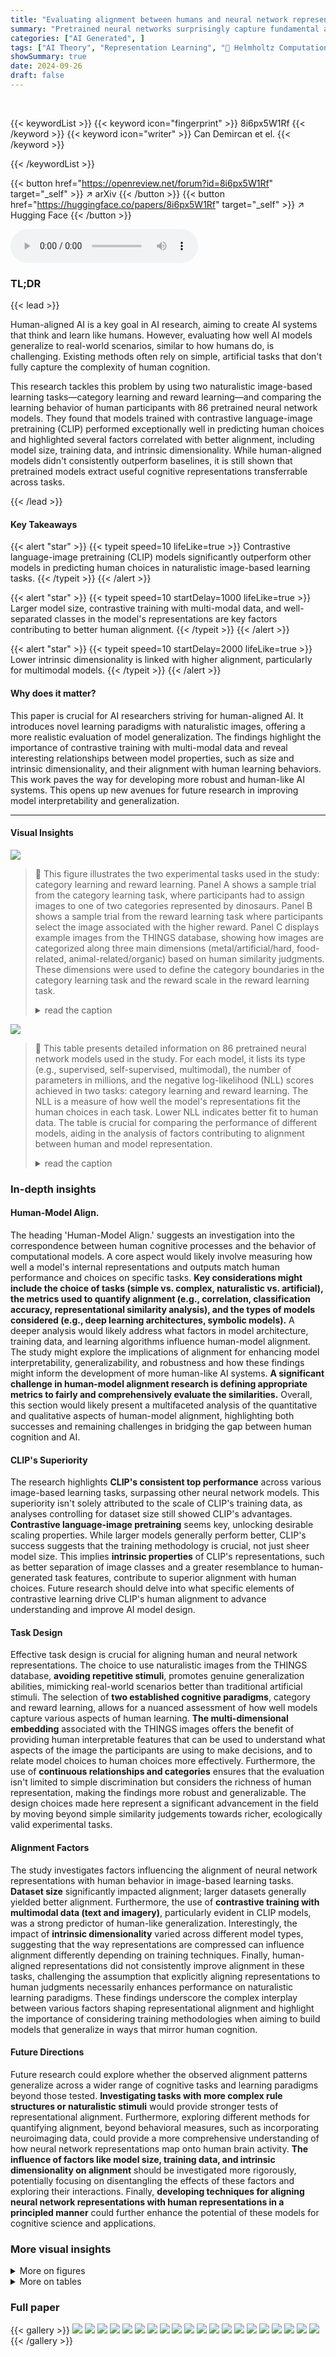 ```yaml
---
title: "Evaluating alignment between humans and neural network representations in image-based learning tasks"
summary: "Pretrained neural networks surprisingly capture fundamental aspects of human cognition, enabling generalization in image-based learning tasks, as demonstrated by aligning neural network representation..."
categories: ["AI Generated", ]
tags: ["AI Theory", "Representation Learning", "🏢 Helmholtz Computational Health Center",]
showSummary: true
date: 2024-09-26
draft: false
---
```


<br>

{{< keywordList >}}
{{< keyword icon="fingerprint" >}} 8i6px5W1Rf {{< /keyword >}}
{{< keyword icon="writer" >}} Can Demircan et el. {{< /keyword >}}
 
{{< /keywordList >}}

{{< button href="https://openreview.net/forum?id=8i6px5W1Rf" target="_self" >}}
↗ arXiv
{{< /button >}}
{{< button href="https://huggingface.co/papers/8i6px5W1Rf" target="_self" >}}
↗ Hugging Face
{{< /button >}}



<audio controls>
    <source src="https://ai-paper-reviewer.com/8i6px5W1Rf/podcast.wav" type="audio/wav">
    Your browser does not support the audio element.
</audio>


### TL;DR


{{< lead >}}

Human-aligned AI is a key goal in AI research, aiming to create AI systems that think and learn like humans.  However, evaluating how well AI models generalize to real-world scenarios, similar to how humans do, is challenging.  Existing methods often rely on simple, artificial tasks that don't fully capture the complexity of human cognition.

This research tackles this problem by using two naturalistic image-based learning tasks—category learning and reward learning—and comparing the learning behavior of human participants with 86 pretrained neural network models.  They found that models trained with contrastive language-image pretraining (CLIP) performed exceptionally well in predicting human choices and highlighted several factors correlated with better alignment, including model size, training data, and intrinsic dimensionality.  While human-aligned models didn't consistently outperform baselines, it is still shown that pretrained models extract useful cognitive representations transferrable across tasks.

{{< /lead >}}


#### Key Takeaways

{{< alert "star" >}}
{{< typeit speed=10 lifeLike=true >}} Contrastive language-image pretraining (CLIP) models significantly outperform other models in predicting human choices in naturalistic image-based learning tasks. {{< /typeit >}}
{{< /alert >}}

{{< alert "star" >}}
{{< typeit speed=10 startDelay=1000 lifeLike=true >}} Larger model size, contrastive training with multi-modal data, and well-separated classes in the model's representations are key factors contributing to better human alignment. {{< /typeit >}}
{{< /alert >}}

{{< alert "star" >}}
{{< typeit speed=10 startDelay=2000 lifeLike=true >}} Lower intrinsic dimensionality is linked with higher alignment, particularly for multimodal models. {{< /typeit >}}
{{< /alert >}}

#### Why does it matter?
This paper is crucial for AI researchers striving for human-aligned AI. It introduces novel learning paradigms with naturalistic images, offering a more realistic evaluation of model generalization.  The findings highlight the importance of contrastive training with multi-modal data and reveal interesting relationships between model properties, such as size and intrinsic dimensionality, and their alignment with human learning behaviors. This work paves the way for developing more robust and human-like AI systems. This opens up new avenues for future research in improving model interpretability and generalization.

------
#### Visual Insights



![](https://ai-paper-reviewer.com/8i6px5W1Rf/figures_1_1.jpg)

> 🔼 This figure illustrates the two experimental tasks used in the study: category learning and reward learning.  Panel A shows a sample trial from the category learning task, where participants had to assign images to one of two categories represented by dinosaurs.  Panel B shows a sample trial from the reward learning task where participants select the image associated with the higher reward. Panel C displays example images from the THINGS database, showing how images are categorized along three main dimensions (metal/artificial/hard, food-related, animal-related/organic) based on human similarity judgments. These dimensions were used to define the category boundaries in the category learning task and the reward scale in the reward learning task.
> <details>
> <summary>read the caption</summary>
> Figure 1: Task descriptions. (A) An example trial from the category learning task, where an incorrect decision is made. (B) An example trial from the reward learning task where the best option is chosen and highlighted in orange. (C) Example images from the THINGS database [30]. The database has a low dimensional semantically interpretable embedding [27], which is derived from human similarity judgements. The example images are placed in the most three prominent dimensions of this embedding. In both tasks, participants were randomly assigned to one of these three dimensions. The associated category membership and rewards for the two tasks are displayed.
> </details>





![](https://ai-paper-reviewer.com/8i6px5W1Rf/tables_22_1.jpg)

> 🔼 This table presents detailed information on 86 pretrained neural network models used in the study.  For each model, it lists its type (e.g., supervised, self-supervised, multimodal), the number of parameters in millions, and the negative log-likelihood (NLL) scores achieved in two tasks: category learning and reward learning.  The NLL is a measure of how well the model's representations fit the human choices in each task.  Lower NLL indicates better fit to human data. The table is crucial for comparing the performance of different models, aiding in the analysis of factors contributing to alignment between human and model representation.
> <details>
> <summary>read the caption</summary>
> Table 1: Details on Models and Model Performance. Here, we report the model size, the type, and the negative log-likelihoods (NLL) for different tasks and different learning models. For a given representation and task, the best-performing learning model’s NLL is highlighted in bold. The models are ordered such that the ones reported higher have lower negative log likelihoods across the two asks, as measured through the performance of the linear models reported in the main text.
> </details>





### In-depth insights


#### Human-Model Align.
The heading 'Human-Model Align.' suggests an investigation into the correspondence between human cognitive processes and the behavior of computational models.  A core aspect would likely involve measuring how well a model's internal representations and outputs match human performance and choices on specific tasks. **Key considerations might include the choice of tasks (simple vs. complex, naturalistic vs. artificial), the metrics used to quantify alignment (e.g., correlation, classification accuracy, representational similarity analysis), and the types of models considered (e.g., deep learning architectures, symbolic models).**  A deeper analysis would likely address what factors in model architecture, training data, and learning algorithms influence human-model alignment.  The study might explore the implications of alignment for enhancing model interpretability, generalizability, and robustness and how these findings might inform the development of more human-like AI systems.  **A significant challenge in human-model alignment research is defining appropriate metrics to fairly and comprehensively evaluate the similarities.** Overall, this section would likely present a multifaceted analysis of the quantitative and qualitative aspects of human-model alignment, highlighting both successes and remaining challenges in bridging the gap between human cognition and AI.

#### CLIP's Superiority
The research highlights **CLIP's consistent top performance** across various image-based learning tasks, surpassing other neural network models.  This superiority isn't solely attributed to the scale of CLIP's training data, as analyses controlling for dataset size still showed CLIP's advantages.  **Contrastive language-image pretraining** seems key, unlocking desirable scaling properties. While larger models generally perform better, CLIP's success suggests that the training methodology is crucial, not just sheer model size. This implies **intrinsic properties** of CLIP's representations, such as better separation of image classes and a greater resemblance to human-generated task features, contribute to superior alignment with human choices.  Future research should delve into what specific elements of contrastive learning drive CLIP's human alignment to advance understanding and improve AI model design.

#### Task Design
Effective task design is crucial for aligning human and neural network representations.  The choice to use naturalistic images from the THINGS database, **avoiding repetitive stimuli**, promotes genuine generalization abilities, mimicking real-world scenarios better than traditional artificial stimuli. The selection of **two established cognitive paradigms**, category and reward learning, allows for a nuanced assessment of how well models capture various aspects of human learning.  **The multi-dimensional embedding** associated with the THINGS images offers the benefit of providing human interpretable features that can be used to understand what aspects of the image the participants are using to make decisions, and to relate model choices to human choices more effectively.  Furthermore, the use of **continuous relationships and categories** ensures that the evaluation isn't limited to simple discrimination but considers the richness of human representation, making the findings more robust and generalizable.  The design choices made here represent a significant advancement in the field by moving beyond simple similarity judgements towards richer, ecologically valid experimental tasks.

#### Alignment Factors
The study investigates factors influencing the alignment of neural network representations with human behavior in image-based learning tasks.  **Dataset size** significantly impacted alignment; larger datasets generally yielded better alignment.  Furthermore, the use of **contrastive training with multimodal data (text and imagery)**, particularly evident in CLIP models, was a strong predictor of human-like generalization.  Interestingly, the impact of **intrinsic dimensionality** varied across different model types, suggesting that the way representations are compressed can influence alignment differently depending on training techniques. Finally, human-aligned representations did not consistently improve alignment in these tasks, challenging the assumption that explicitly aligning representations to human judgments necessarily enhances performance on naturalistic learning paradigms.  These findings underscore the complex interplay between various factors shaping representational alignment and highlight the importance of considering training methodologies when aiming to build models that generalize in ways that mirror human cognition.

#### Future Directions
Future research could explore whether the observed alignment patterns generalize across a wider range of cognitive tasks and learning paradigms beyond those tested.  **Investigating tasks with more complex rule structures or naturalistic stimuli** would provide stronger tests of representational alignment.  Furthermore, exploring different methods for quantifying alignment, beyond behavioral measures, such as incorporating neuroimaging data, could provide a more comprehensive understanding of how neural network representations map onto human brain activity.  **The influence of factors like model size, training data, and intrinsic dimensionality on alignment** should be investigated more rigorously, potentially focusing on disentangling the effects of these factors and exploring their interactions.  Finally, **developing techniques for aligning neural network representations with human representations in a principled manner** could further enhance the potential of these models for cognitive science and applications.


### More visual insights

<details>
<summary>More on figures
</summary>


![](https://ai-paper-reviewer.com/8i6px5W1Rf/figures_2_1.jpg)

> 🔼 This figure displays the learning curves for both human participants and neural networks across two tasks: category learning and reward learning.  Panels A and B show human performance, illustrating that humans quickly learn the tasks. Panels C and D present the learning curves for neural networks, demonstrating that several models achieve accuracy comparable to humans.  The figure highlights the performance of the best-performing models within different model categories (supervised, self-supervised, multimodal, and language).
> <details>
> <summary>read the caption</summary>
> Figure 2: Learning trajectories of human participants and neural networks. Neural networks can perform as well as humans. (A & B) Accuracy of human participants across trials for the category and the reward learning tasks respectively. Shaded lines indicate 95% confidence intervals. (C & D) Example learning curves for the neural network representations in the category and the reward learning tasks respectively. The best-performing models from each model type are shown.
> </details>



![](https://ai-paper-reviewer.com/8i6px5W1Rf/figures_3_1.jpg)

> 🔼 This figure displays the goodness of fit of various neural network models in predicting human choices in two tasks: category learning and reward learning.  The McFadden's R-squared statistic is used to quantify the fit, with higher values indicating better alignment between model predictions and human choices. CLIP models consistently show the best fit, outperforming even the generative features used to create the tasks, while supervised, self-supervised and language models show more variability in their performance.
> <details>
> <summary>read the caption</summary>
> Figure 3: Model fits to human choice data. In both category learning (A) and reward learning tasks (B), several CLIP models predict human choices the best, even better than the generative features of the tasks. How well the models fitted human choice was more heterogeneously distributed for supervised, self-supervised, and language models. Plotted are the cross-validated McFadden's R2 of each representation for the category learning and the reward learning tasks respectively. Higher values indicate better fits to human behaviour. 0 marks the alignment of a random model.
> </details>



![](https://ai-paper-reviewer.com/8i6px5W1Rf/figures_5_1.jpg)

> 🔼 This figure displays the correlation between several factors and the alignment of neural network models with human choices in two image-based learning tasks.  The factors examined include task accuracy, the number of model parameters, the number of training images, class separation in representations, the similarity between representations and the generative task embedding (measured by Kernel Alignment), and intrinsic dimensionality.  The results indicate a positive correlation between model size, amount of training data, class separation, and similarity to the task embedding, and alignment with human choices.  Conversely, lower intrinsic dimensionality is associated with higher alignment, particularly for multimodal models.
> <details>
> <summary>read the caption</summary>
> Figure 4: Several factors contribute to alignment. Models trained on more data and with more trainable parameters predict human choices with higher accuracy. Turning to representations, those that better separate image classes and are more similar to the generative task features exhibit stronger alignment with human choices.
> </details>



![](https://ai-paper-reviewer.com/8i6px5W1Rf/figures_5_2.jpg)

> 🔼 This figure displays the relationship between intrinsic dimensionality and alignment (measured by Pearson correlation) for different model types (supervised, self-supervised, and multimodal).  It reveals that lower intrinsic dimensionality correlates positively with higher human alignment, but only for the multimodal models. This finding suggests that the capability of multimodal models to compress input effectively contributes to their better alignment with human behaviour in the cognitive tasks described in the paper.
> <details>
> <summary>read the caption</summary>
> Figure 5: Lower intrinsic dimensionality is linked with higher alignment only for the multimodal models.
> </details>



![](https://ai-paper-reviewer.com/8i6px5W1Rf/figures_6_1.jpg)

> 🔼 This figure analyzes the impact of CLIP loss on model alignment with human choices, while controlling for model size and dataset size.  It displays five key metrics across three model sizes (small, base, large) trained with three loss functions: CLIP, SimCLR, and CLIP+SimCLR.  The metrics visualized are McFadden's R2 (model fit to human choices), task accuracy, class separation, similarity to the task embedding (CKA), and intrinsic dimensionality.  The figure helps determine if the benefits of CLIP are due to its specific loss function or other factors such as increased model capacity and data.
> <details>
> <summary>read the caption</summary>
> Figure 6: The effect of CLIP loss while controlling for model size and data. We observed that CLIP loss increases alignment when data size and architecture are controlled. Here plotted are (A) McFadden's R2, (B) task accuracy, (C) class-separation, (D) similarity with the task embedding, and (E) intrinsic dimensionality across model sizes and loss functions.
> </details>



![](https://ai-paper-reviewer.com/8i6px5W1Rf/figures_7_1.jpg)

> 🔼 This figure compares the performance of three different human-aligned models (Harmonization, DreamSim, and gLocal) against their baselines across various metrics.  The metrics include McFadden's R2 (a measure of model fit), task accuracy, class separation (how well the model separates different classes in its representations), CKA similarity with the task embedding (how similar the model's representation is to the task's features), and intrinsic dimensionality (a measure of the complexity of the model's representation).  The results show that only some gLocal models exhibit improved alignment compared to their baselines, suggesting the effectiveness of human alignment techniques is highly dependent on the method and model used.
> <details>
> <summary>read the caption</summary>
> Figure 7: We compared models aligned to humans through three different methods against baselines that had the same architecture and that were pretrained on the same data. Only two of the gLocal models showed increased alignment in our tasks. Here plotted are (A) McFadden's R2, (B) task accuracy, (C) class-separation, (D) similarity with the task embedding, and (D) intrinsic dimensionality across model sizes and loss functions.
> </details>



![](https://ai-paper-reviewer.com/8i6px5W1Rf/figures_8_1.jpg)

> 🔼 This figure shows the correlation between the alignment scores obtained from the authors' proposed tasks and those obtained from other established alignment methods in the literature. The methods used for comparison include: Muttenthaler et al. (2023) odd-one-out zero-shot and probing accuracy, Peterson et al. (2018) pairwise similarity correlation, Fu et al. (2023) two-alternative forced-choice accuracy, and Fel et al. (2022) ClickMe-harmonizer alignment. The results indicate that the authors' tasks show stronger correlations with similarity judgment tasks and a negative correlation with pixel-level alignment measures.
> <details>
> <summary>read the caption</summary>
> Figure 8: How do our tasks compare to other alignment methods? Our tasks offer similar (but not identical) results with similarity judgement tasks. There is a strong negative relationship with the ClickMe dataset, which focuses on localised pixel-level alignment.
> </details>



![](https://ai-paper-reviewer.com/8i6px5W1Rf/figures_18_1.jpg)

> 🔼 This figure shows the performance of various neural network models in predicting human choices in two tasks: category learning and reward learning.  The McFadden's R-squared (R2) values represent the goodness of fit, with higher values indicating better alignment with human behavior.  The figure highlights that CLIP models generally outperform other models, even exceeding the performance of the generative features used to create the tasks.  The performance of supervised, self-supervised, and language models is more varied.
> <details>
> <summary>read the caption</summary>
> Figure 3: Model fits to human choice data. In both category learning (A) and reward learning tasks (B), several CLIP models predict human choices the best, even better than the generative features of the tasks. How well the models fitted human choice was more heterogeneously distributed for supervised, self-supervised, and language models. Plotted are the cross-validated McFadden's R2 of each representation for the category learning and the reward learning tasks respectively. Higher values indicate better fits to human behaviour. 0 marks the alignment of a random model.
> </details>



![](https://ai-paper-reviewer.com/8i6px5W1Rf/figures_19_1.jpg)

> 🔼 This figure shows the performance of various neural network models in predicting human choices in two tasks: category learning and reward learning. The model performance is measured using McFadden's R-squared, which indicates the goodness of fit. CLIP models consistently outperformed other model types, suggesting their representations are highly aligned with human decision-making processes. The figure also reveals that alignment varied significantly across different model training approaches.
> <details>
> <summary>read the caption</summary>
> Figure 3: Model fits to human choice data. In both category learning (A) and reward learning tasks (B), several CLIP models predict human choices the best, even better than the generative features of the tasks. How well the models fitted human choice was more heterogeneously distributed for supervised, self-supervised, and language models. Plotted are the cross-validated McFadden's R2 of each representation for the category learning and the reward learning tasks respectively. Higher values indicate better fits to human behaviour. 0 marks the alignment of a random model.
> </details>



![](https://ai-paper-reviewer.com/8i6px5W1Rf/figures_19_2.jpg)

> 🔼 This figure compares the performance of three human-aligned models (Harmonization, DreamSim, and gLocal) against their respective baselines across various metrics (McFadden's R2, task accuracy, class separation, similarity with the task embedding, and intrinsic dimensionality) for two naturalistic learning tasks (category and reward learning). The results show that only some gLocal models exhibited improved alignment compared to their baselines, while others showed either no improvement or even a decrease in alignment.
> <details>
> <summary>read the caption</summary>
> Figure 7: We compared models aligned to humans through three different methods against baselines that had the same architecture and that were pretrained on the same data. Only two of the gLocal models showed increased alignment in our tasks. Here plotted are (A) McFadden’s R2, (B) task accuracy, (C) class-separation, (D) similarity with the task embedding, and (D) intrinsic dimensionality across model sizes and loss functions.
> </details>



![](https://ai-paper-reviewer.com/8i6px5W1Rf/figures_20_1.jpg)

> 🔼 The figure shows the results of 1-sample t-tests comparing participants' performance to chance level for each trial in both the category learning and reward learning tasks.  The x-axis represents the trial number, and the y-axis shows the p-value. The dashed horizontal line indicates the significance threshold (p=0.05). Points above the line indicate that the participants' performance was not significantly different from chance in that trial, while those below represent trials where the participants performed significantly above chance. The plot illustrates how quickly participants learned to perform above chance in both tasks.
> <details>
> <summary>read the caption</summary>
> Figure 12: Participant Performance Against Chance Level at Each Trial. Trial-by-trial p-values from 1 sample t-tests testing accuracy against chance level for (A) category learning task and the (B) reward learning task.
> </details>



![](https://ai-paper-reviewer.com/8i6px5W1Rf/figures_20_2.jpg)

> 🔼 This figure displays example trials from the category and reward learning tasks, highlighting instances where both CLIP models and human participants made the same incorrect choices. These examples illustrate scenarios where the choices made deviate from those predicted by the task's generative embedding, demonstrating the complexities involved in aligning human decisions with model predictions.
> <details>
> <summary>read the caption</summary>
> Figure 13: Example trials showing the similarity between CLIP and human decisions that show disagreement with the task embedding. Each row shows three trials from a different condition. Orange highlighted text shows the option chosen by all CLIP models and the human participant, whereas grey text shows the decision made by the task embedding. As the tasks were generated using the task embedding, all the choices shown here made by CLIP and humans are suboptimal. Shown examples are from the second half of the task, as to eliminate the learning process as a confound. The original images are replaced with copyright-free alternatives from the THINGSplus database [89].
> </details>



![](https://ai-paper-reviewer.com/8i6px5W1Rf/figures_21_1.jpg)

> 🔼 This figure shows the results of an analysis investigating factors that contribute to the alignment between human choices and neural network model predictions.  Panel A shows the relationship between task accuracy and model parameters, training images, class separation (R2), CKA similarity to task embeddings, and intrinsic dimensionality. Panels B-F depict these relationships individually, with statistical significance (p-values) indicated for each correlation.  The results suggest that models with more parameters, trained on larger datasets, with better class separation, and greater similarity to human representations achieve better alignment.
> <details>
> <summary>read the caption</summary>
> Figure 4: Several factors contribute to alignment. Models trained on more data and with more trainable parameters predict human choices with higher accuracy. Turning to representations, those that better separate image classes and are more similar to the generative task features exhibit stronger alignment with human choices.
> </details>



</details>




<details>
<summary>More on tables
</summary>


![](https://ai-paper-reviewer.com/8i6px5W1Rf/tables_23_1.jpg)
> 🔼 This table presents detailed information about the 86 pretrained neural network models used in the study.  For each model, it lists the type (Supervised, Self-Supervised, Multimodal, Language), the number of parameters (in millions), and the negative log-likelihood (NLL) scores for both the category and reward learning tasks.  The NLL is a measure of how well the model's predictions fit the human data.  Lower NLL values indicate better fits. The table also shows results from three variations of the model training processes (Main, Sparse, PCA) to explore the impact of different training methods on model performance and alignment with human behaviour.
> <details>
> <summary>read the caption</summary>
> Table 1: Details on Models and Model Performance. Here, we report the model size, the type, and the negative log-likelihoods (NLL) for different tasks and different learning models. For a given representation and task, the best-performing learning model's NLL is highlighted in bold. The models are ordered such that the ones reported higher have lower negative log likelihoods across the two asks, as measured through the performance of the linear models reported in the main text.
> </details>

![](https://ai-paper-reviewer.com/8i6px5W1Rf/tables_24_1.jpg)
> 🔼 This table presents detailed information about the 86 pretrained neural network models used in the study. It includes the model name, type (supervised, self-supervised, multimodal, or language), number of parameters (in millions), and the negative log-likelihood (NLL) for each model on both the category learning and reward learning tasks.  The NLL measures how well each model predicts human choices in the respective tasks. Lower NLL values indicate better predictive performance. The models are ranked according to their overall performance (combined NLL across both tasks).
> <details>
> <summary>read the caption</summary>
> Table 1: Details on Models and Model Performance. Here, we report the model size, the type, and the negative log-likelihoods (NLL) for different tasks and different learning models. For a given representation and task, the best-performing learning model’s NLL is highlighted in bold. The models are ordered such that the ones reported higher have lower negative log likelihoods across the two asks, as measured through the performance of the linear models reported in the main text.
> </details>

![](https://ai-paper-reviewer.com/8i6px5W1Rf/tables_25_1.jpg)
> 🔼 This table presents the results of an analysis investigating the factors that contribute to the alignment of neural network representations with human choices.  For a range of neural network models, the table shows task accuracy, training image size, class separation (R2), centered kernel alignment (CKA) similarity with task embedding, and intrinsic dimensionality. This allows for a comparison of the various factors' influence on the level of alignment between human choices and model predictions.
> <details>
> <summary>read the caption</summary>
> Table 2: Investigated factors that contribute to alignment for each model
> </details>

![](https://ai-paper-reviewer.com/8i6px5W1Rf/tables_26_1.jpg)
> 🔼 This table presents a detailed breakdown of the factors contributing to the alignment of various neural network models with human performance in the image-based learning tasks.  For each model, it lists its type (supervised, self-supervised, multimodal, or language), the number of parameters (in millions), the task accuracy, the number of training images (in millions), the class separation (R2), the Centered Kernel Alignment (CKA) similarity with the task embedding, and the intrinsic dimensionality. This allows for a comparison of different model characteristics and their relative impact on alignment.
> <details>
> <summary>read the caption</summary>
> Table 2: Investigated factors that contribute to alignment for each model
> </details>

</details>




### Full paper

{{< gallery >}}
<img src="https://ai-paper-reviewer.com/8i6px5W1Rf/1.png" class="grid-w50 md:grid-w33 xl:grid-w25" />
<img src="https://ai-paper-reviewer.com/8i6px5W1Rf/2.png" class="grid-w50 md:grid-w33 xl:grid-w25" />
<img src="https://ai-paper-reviewer.com/8i6px5W1Rf/3.png" class="grid-w50 md:grid-w33 xl:grid-w25" />
<img src="https://ai-paper-reviewer.com/8i6px5W1Rf/4.png" class="grid-w50 md:grid-w33 xl:grid-w25" />
<img src="https://ai-paper-reviewer.com/8i6px5W1Rf/5.png" class="grid-w50 md:grid-w33 xl:grid-w25" />
<img src="https://ai-paper-reviewer.com/8i6px5W1Rf/6.png" class="grid-w50 md:grid-w33 xl:grid-w25" />
<img src="https://ai-paper-reviewer.com/8i6px5W1Rf/7.png" class="grid-w50 md:grid-w33 xl:grid-w25" />
<img src="https://ai-paper-reviewer.com/8i6px5W1Rf/8.png" class="grid-w50 md:grid-w33 xl:grid-w25" />
<img src="https://ai-paper-reviewer.com/8i6px5W1Rf/9.png" class="grid-w50 md:grid-w33 xl:grid-w25" />
<img src="https://ai-paper-reviewer.com/8i6px5W1Rf/10.png" class="grid-w50 md:grid-w33 xl:grid-w25" />
<img src="https://ai-paper-reviewer.com/8i6px5W1Rf/11.png" class="grid-w50 md:grid-w33 xl:grid-w25" />
<img src="https://ai-paper-reviewer.com/8i6px5W1Rf/12.png" class="grid-w50 md:grid-w33 xl:grid-w25" />
<img src="https://ai-paper-reviewer.com/8i6px5W1Rf/13.png" class="grid-w50 md:grid-w33 xl:grid-w25" />
<img src="https://ai-paper-reviewer.com/8i6px5W1Rf/14.png" class="grid-w50 md:grid-w33 xl:grid-w25" />
<img src="https://ai-paper-reviewer.com/8i6px5W1Rf/15.png" class="grid-w50 md:grid-w33 xl:grid-w25" />
<img src="https://ai-paper-reviewer.com/8i6px5W1Rf/16.png" class="grid-w50 md:grid-w33 xl:grid-w25" />
<img src="https://ai-paper-reviewer.com/8i6px5W1Rf/17.png" class="grid-w50 md:grid-w33 xl:grid-w25" />
<img src="https://ai-paper-reviewer.com/8i6px5W1Rf/18.png" class="grid-w50 md:grid-w33 xl:grid-w25" />
<img src="https://ai-paper-reviewer.com/8i6px5W1Rf/19.png" class="grid-w50 md:grid-w33 xl:grid-w25" />
<img src="https://ai-paper-reviewer.com/8i6px5W1Rf/20.png" class="grid-w50 md:grid-w33 xl:grid-w25" />
{{< /gallery >}}